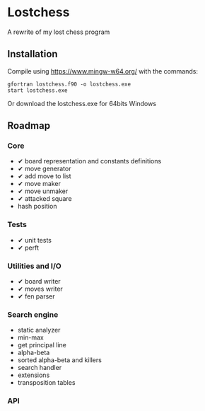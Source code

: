 # Lostchess
A rewrite of my lost chess program

## Installation
Compile using https://www.mingw-w64.org/ with the commands:
```
gfortran lostchess.f90 -o lostchess.exe
start lostchess.exe
```
Or download the lostchess.exe for 64bits Windows

## Roadmap
### Core
* ✔ board representation and constants definitions
* ✔ move generator
* ✔ add move to list
* ✔ move maker
* ✔ move unmaker
* ✔ attacked square
* hash position 
### Tests
* ✔ unit tests
* ✔ perft
### Utilities and I/O
* ✔ board writer
* ✔ moves writer
* ✔ fen parser
### Search engine
* static analyzer
* min-max
* get principal line
* alpha-beta
* sorted alpha-beta and killers
* search handler
* extensions
* transposition tables
### API
